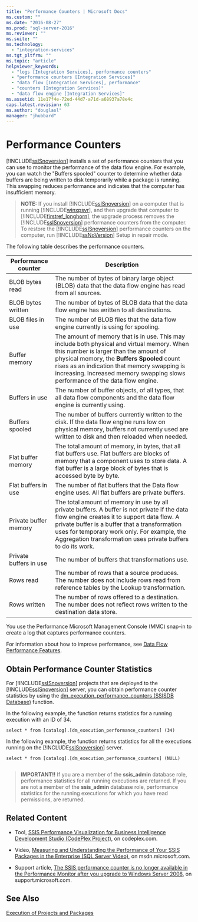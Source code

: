 ```yaml
---
title: "Performance Counters | Microsoft Docs"
ms.custom: ""
ms.date: "2016-08-27"
ms.prod: "sql-server-2016"
ms.reviewer: ""
ms.suite: ""
ms.technology: 
  - "integration-services"
ms.tgt_pltfrm: ""
ms.topic: "article"
helpviewer_keywords: 
  - "logs [Integration Services], performance counters"
  - "performance counters [Integration Services]"
  - "data flow [Integration Services], performance"
  - "counters [Integration Services]"
  - "data flow engine [Integration Services]"
ms.assetid: 11e17f4e-72ed-44d7-a71d-a68937a78e4c
caps.latest.revision: 63
ms.author: "douglasl"
manager: "jhubbard"
---
```

# Performance Counters
  [!INCLUDE[ssISnoversion](../../advanced-analytics/r-services/includes/ssisnoversion-md.md)] installs a set of performance counters that you can use to monitor the performance of the data flow engine. For example, you can watch the "Buffers spooled" counter to determine whether data buffers are being written to disk temporarily while a package is running. This swapping reduces performance and indicates that the computer has insufficient memory.  
  
> **NOTE:** If you install [!INCLUDE[ssISnoversion](../../advanced-analytics/r-services/includes/ssisnoversion-md.md)] on a computer that is running [!INCLUDE[winxpsvr](../../database-engine/configure/windows/includes/winxpsvr-md.md)], and then upgrade that computer to [!INCLUDE[firstref_longhorn](../../database-engine/install/windows/includes/firstref-longhorn-md.md)], the upgrade process removes the [!INCLUDE[ssISnoversion](../../advanced-analytics/r-services/includes/ssisnoversion-md.md)] performance counters from the computer. To restore the [!INCLUDE[ssISnoversion](../../advanced-analytics/r-services/includes/ssisnoversion-md.md)] performance counters on the computer, run [!INCLUDE[ssNoVersion](../../advanced-analytics/r-services/includes/ssnoversion-md.md)] Setup in repair mode.  
  
 The following table describes the performance counters.  
  
|Performance counter|Description|  
|-------------------------|-----------------|  
|BLOB bytes read|The number of bytes of binary large object (BLOB) data that the data flow engine has read from all sources.|  
|BLOB bytes written|The number of bytes of BLOB data that the data flow engine has written to all destinations.|  
|BLOB files in use|The number of BLOB files that the data flow engine currently is using for spooling.|  
|Buffer memory|The amount of memory that is in use. This may include both physical and virtual memory. When this number is larger than the amount of physical memory, the **Buffers Spooled** count rises as an indication that memory swapping is increasing. Increased memory swapping slows performance of the data flow engine.|  
|Buffers in use|The number of buffer objects, of all types, that all data flow components and the data flow engine is currently using.|  
|Buffers spooled|The number of buffers currently written to the disk. If the data flow engine runs low on physical memory, buffers not currently used are written to disk and then reloaded when needed.|  
|Flat buffer memory|The total amount of memory, in bytes, that all flat buffers use. Flat buffers are blocks of memory that a component uses to store data. A flat buffer is a large block of bytes that is accessed byte by byte.|  
|Flat buffers in use|The number of flat buffers that the Data flow engine uses. All flat buffers are private buffers.|  
|Private buffer memory|The total amount of memory in use by all private buffers. A buffer is not private if the data flow engine creates it to support data flow. A private buffer is a buffer that a transformation uses for temporary work only. For example, the Aggregation transformation uses private buffers to do its work.|  
|Private buffers in use|The number of buffers that transformations use.|  
|Rows read|The number of rows that a source produces. The number does not include rows read from reference tables by the Lookup transformation.|  
|Rows written|The number of rows offered to a destination. The number does not reflect rows written to the destination data store.|  
  
 You use the Performance Microsoft Management Console (MMC) snap-in to create a log that captures performance counters.  
  
 For information about how to improve performance, see [Data Flow Performance Features](../../integration-services/data-flow/data-flow-performance-features.md).  
  
## Obtain Performance Counter Statistics  
 For [!INCLUDE[ssISnoversion](../../advanced-analytics/r-services/includes/ssisnoversion-md.md)] projects that are deployed to the [!INCLUDE[ssISnoversion](../../advanced-analytics/r-services/includes/ssisnoversion-md.md)] server, you can obtain performance counter statistics by using the [dm_execution_performance_counters &#40;SSISDB Database&#41;](../Topic/dm_execution_performance_counters%20\(SSISDB%20Database\).md) function.  
  
 In the following example, the function returns statistics for a running execution with an ID of 34.  
  
```  
select * from [catalog].[dm_execution_performance_counters] (34)  
```  
  
 In the following example, the function returns statistics for all the executions running on the [!INCLUDE[ssISnoversion](../../advanced-analytics/r-services/includes/ssisnoversion-md.md)] server.  
  
```  
select * from [catalog].[dm_execution_performance_counters] (NULL)  
  
```  
  
> **IMPORTANT!!** If you are a member of the **ssis_admin** database role, performance statistics for all running executions are returned.  If you are not a member of the **ssis_admin** database role, performance statistics for the running executions for which you have read permissions, are returned.  
  
## Related Content  
  
-   Tool, [SSIS Performance Visualization for Business Intelligence Development Studio (CodePlex Project)](http://go.microsoft.com/fwlink/?LinkId=146626), on codeplex.com.  
  
-   Video, [Measuring and Understanding the Performance of Your SSIS Packages in the Enterprise (SQL Server Video)](http://go.microsoft.com/fwlink/?LinkId=150497), on msdn.microsoft.com.  
  
-   Support article, [The SSIS performance counter is no longer available in the Performance Monitor after you upgrade to Windows Server 2008](http://go.microsoft.com/fwlink/?LinkId=235319), on support.microsoft.com.  
  
## See Also  
 [Execution of Projects and Packages](https://msdn.microsoft.com/library/ms141708.aspx)  
  
  